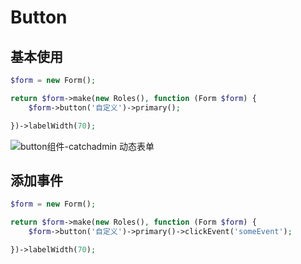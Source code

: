 # Button

## 基本使用

```php
$form = new Form();

return $form->make(new Roles(), function (Form $form) {
    $form->button('自定义')->primary();

})->labelWidth(70);
```

![button组件-catchadmin 动态表单](/docs/assets/images/button.png)

## 添加事件

```php
$form = new Form();

return $form->make(new Roles(), function (Form $form) {
    $form->button('自定义')->primary()->clickEvent('someEvent');

})->labelWidth(70);
```
